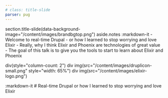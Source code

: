 ```yaml
---
# class: title-slide
parser: pug
---
```


section.title-slide(data-background-image="/content/images/brandbgtop.png")
  aside.notes
    :markdown-it
      - Welcome to real-time Drupal
      - or how I learned to stop worrying and love Elixir
      - Really, why I think Elixir and Phoenix are technologies of great value
      - The goal of this talk is to give you the tools to start to learn about Elixir and Phoenix

  div(style="column-count: 2")
    div
      img(src="/content/images/druplicon-small.png" style="width: 65%")
    div
      img(src="/content/images/elixir-logo.png")

  :markdown-it
    # Real-time Drupal
    or how I learned to stop worrying and love Elixir
